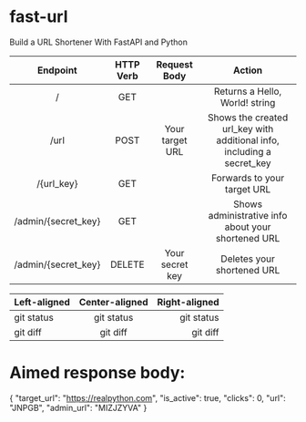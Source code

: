 # fast-url
Build a URL Shortener With FastAPI and Python


| Endpoint 	            |   HTTP Verb 	    | Request Body 	            |         Action                                                                |
| :---:                 |     :---:         |               :---:       |                          :---:                                                |
| / 	                |     GET 		    |                           | Returns a Hello, World! string                                                |
| /url 	                |     POST 	        | Your target URL 	        | Shows the created url_key with additional info, including a secret_key        |
| /{url_key} 	        |     GET 		    |                           | Forwards to your target URL                                                   |
| /admin/{secret_key} 	|     GET 		    |                           | Shows administrative info about your shortened URL                            |
| /admin/{secret_key} 	|    DELETE 	    | Your secret key 	        | Deletes your shortened URL                                                    |

| Left-aligned | Center-aligned | Right-aligned |
| :---         |     :---:      |          ---: |
| git status   | git status     | git status    |
| git diff     | git diff       | git diff      |

# Aimed response body: 
{
  "target_url": "https://realpython.com",
  "is_active": true,
  "clicks": 0,
  "url": "JNPGB",
  "admin_url": "MIZJZYVA"
}
